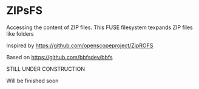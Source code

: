 # ZIPsFS
Accessing the content of ZIP files.  This  FUSE filesystem texpands  ZIP files like folders

Inspired by https://github.com/openscopeproject/ZipROFS

Based on https://github.com/bbfsdev/bbfs




STILL UNDER CONSTRUCTION

Will be finished soon
